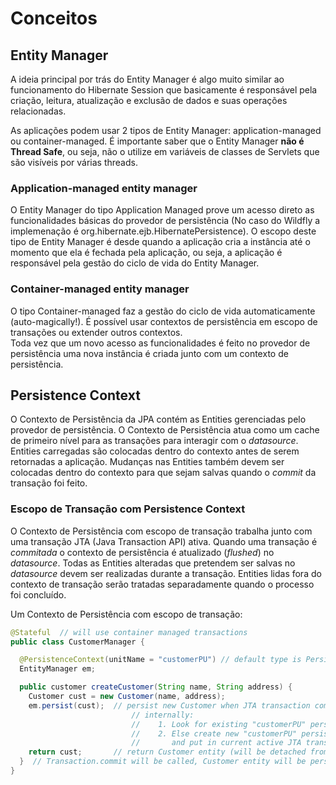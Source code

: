 # Conceitos

## Entity Manager

A ideia principal por trás do Entity Manager é algo muito similar ao funcionamento do Hibernate Session que basicamente é responsável pela criação, leitura, atualização e exclusão de dados e suas operações relacionadas.

As aplicações podem usar 2 tipos de Entity Manager: application-managed ou container-managed. É importante saber que o Entity Manager **não é Thread Safe**, ou seja, não o utilize em variáveis de classes de Servlets que são visíveis por várias threads.

### Application-managed entity manager

O Entity Manager do tipo Application Managed prove um acesso direto as funcionalidades básicas do provedor de persistência \(No caso do Wildfly a implemenação é org.hibernate.ejb.HibernatePersistence\). O escopo deste tipo de Entity Manager é desde quando a aplicação cria a instância até o momento que ela é fechada pela aplicação, ou seja, a aplicação é responsável pela gestão do ciclo de vida do Entity Manager.

### Container-managed entity manager

O tipo Container-managed faz a gestão do ciclo de vida automaticamente \(auto-magically!\). É possível usar contextos de persistência em escopo de transações ou extender outros contextos.   
Toda vez que um novo acesso as funcionalidades é feito no provedor de persistência uma nova instância é criada junto com um contexto de persistência.

## Persistence Context

O Contexto de Persistência da JPA contém as Entities gerenciadas pelo provedor de persistência. O Contexto de Persistência atua como um cache de primeiro nível para as transações para interagir com o _datasource_. Entities carregadas são colocadas dentro do contexto antes de serem retornadas a aplicação. Mudanças nas Entities também devem ser colocadas dentro do contexto para que sejam salvas quando o _commit_ da transação foi feito.

### Escopo de Transação com Persistence Context

O Contexto de Persistência com escopo de transação trabalha junto com uma transação JTA \(Java Transaction API\) ativa. Quando uma transação é _commitada_ o contexto de persistência é atualizado \(_flushed_\) no _datasource_. Todas as Entities alteradas que pretendem ser salvas no _datasource_ devem ser realizadas durante a transação. Entities lidas fora do contexto de transação serão tratadas separadamente quando o processo foi concluído.

Um Contexto de Persistência com escopo de transação:

```java
@Stateful  // will use container managed transactions
public class CustomerManager {

  @PersistenceContext(unitName = "customerPU") // default type is PersistenceContextType.TRANSACTION
  EntityManager em;

  public customer createCustomer(String name, String address) {
    Customer cust = new Customer(name, address);
    em.persist(cust);  // persist new Customer when JTA transaction completes (when method ends).
                           // internally:
                           //    1. Look for existing "customerPU" persistence context in active JTA transaction and use if found.
                           //    2. Else create new "customerPU" persistence context (e.g. instance of org.hibernate.ejb.HibernatePersistence)
                           //       and put in current active JTA transaction.
    return cust;       // return Customer entity (will be detached from the persistence context when caller gets control)
  }  // Transaction.commit will be called, Customer entity will be persisted to the database and "customerPU" persistence context closed
}
```



